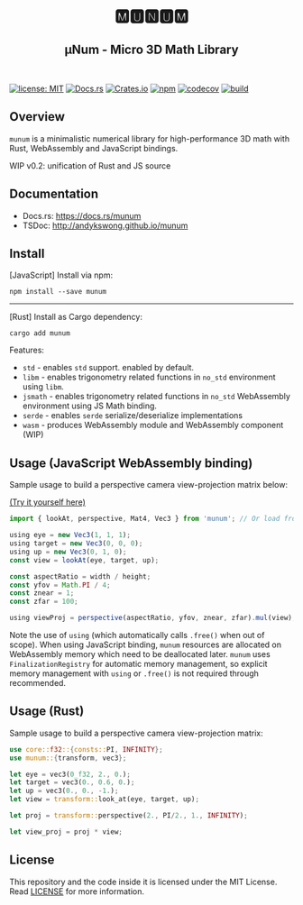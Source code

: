 <h1 align="center">🅼🆄🅽🆄🅼</h1>
<h2 align="center">μNum - Micro 3D Math Library</h2>
<br />

[![license: MIT](https://img.shields.io/badge/License-MIT-yellow.svg)](./LICENSE)
[![Docs.rs](https://docs.rs/munum/badge.svg)](https://docs.rs/munum)
[![Crates.io](https://img.shields.io/crates/v/munum.svg)](https://crates.io/crates/munum)
[![npm](https://img.shields.io/npm/v/munum.svg)](https://www.npmjs.com/package/munum)
[![codecov](https://codecov.io/gh/andykswong/munum/branch/main/graph/badge.svg?token=68JPTUD7GZ)](https://codecov.io/gh/andykswong/munum)
[![build](https://github.com/andykswong/munum/actions/workflows/build.yaml/badge.svg)](https://github.com/andykswong/munum/actions/workflows/build.yaml)

## Overview
`munum` is a minimalistic numerical library for high-performance 3D math with Rust, WebAssembly and JavaScript bindings.

WIP v0.2: unification of Rust and JS source

## Documentation
- Docs.rs: https://docs.rs/munum
- TSDoc: http://andykswong.github.io/munum

## Install
[JavaScript] Install via npm: 
```shell
npm install --save munum
```

---


[Rust] Install as Cargo dependency:
```shell
cargo add munum
```
Features:
- `std` - enables `std` support. enabled by default.
- `libm` - enables trigonometry related functions in `no_std` environment using `libm`.
- `jsmath` - enables trigonometry related functions in `no_std` WebAssembly environment using JS Math binding.
- `serde` - enables `serde` serialize/deserialize implementations
- `wasm` - produces WebAssembly module and WebAssembly component (WIP)

## Usage (JavaScript WebAssembly binding)
Sample usage to build a perspective camera view-projection matrix below: 

[(Try it yourself here)](https://codepen.io/andykswong/pen/yLbPzGy?editors=0011)
```javascript
import { lookAt, perspective, Mat4, Vec3 } from 'munum'; // Or load from CDN, e.g. 'https://unpkg.com/munum@latest'

using eye = new Vec3(1, 1, 1);
using target = new Vec3(0, 0, 0);
using up = new Vec3(0, 1, 0);
const view = lookAt(eye, target, up);

const aspectRatio = width / height;
const yfov = Math.PI / 4;
const znear = 1;
const zfar = 100;

using viewProj = perspective(aspectRatio, yfov, znear, zfar).mul(view);
```

Note the use of `using` (which automatically calls `.free()` when out of scope). When using JavaScript binding, `munum` resources are allocated on WebAssembly memory which need to be deallocated later. `munum` uses `FinalizationRegistry` for automatic memory management, so explicit memory management with `using` or `.free()` is not required through recommended.

## Usage (Rust)
Sample usage to build a perspective camera view-projection matrix:

```rust
use core::f32::{consts::PI, INFINITY};
use munum::{transform, vec3};

let eye = vec3(0_f32, 2., 0.);
let target = vec3(0., 0.6, 0.);
let up = vec3(0., 0., -1.);
let view = transform::look_at(eye, target, up);

let proj = transform::perspective(2., PI/2., 1., INFINITY);

let view_proj = proj * view;
```

## License
This repository and the code inside it is licensed under the MIT License. Read [LICENSE](./LICENSE) for more information.
